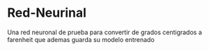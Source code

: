 # Red-Neurinal
Una red neuronal de prueba para convertir de grados centigrados a farenheit que ademas guarda su modelo entrenado
